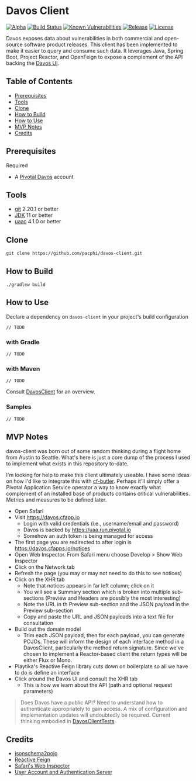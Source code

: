 # Davos Client

[![Alpha](https://img.shields.io/badge/Stability-Alpha-red)](https://img.shields.io/badge/Stability-Alpha-red) [![Build Status](https://travis-ci.org/pacphi/davos-client.svg?branch=master)](https://travis-ci.org/pacphi/davos-client) [![Known Vulnerabilities](https://snyk.io/test/github/pacphi/davos-client/badge.svg?style=plastic)](https://snyk.io/test/github/pacphi/davos-client) [![Release](https://jitpack.io/v/pacphi/davos-client.svg)](https://jitpack.io/#pacphi/davos-client/master-SNAPSHOT) [![License](https://img.shields.io/badge/License-Apache%202.0-blue.svg)](https://opensource.org/licenses/Apache-2.0)


Davos exposes data about vulnerabilities in both commercial and open-source software product releases.  This client has been implemented to make it easier to query and consume such data. It leverages Java, Spring Boot, Project Reactor, and OpenFeign to expose a complement of the API backing the [Davos UI](https://davos.cfapps.io).

## Table of Contents

  * [Prerequisites](#prerequisites)
  * [Tools](#tools)
  * [Clone](#clone)
  * [How to Build](#how-to-build)
  * [How to Use](#how-to-use)
  * [MVP Notes](#mvp-notes)
  * [Credits](#credits)


## Prerequisites

Required

* A [Pivotal Davos](https://davos.cfapps.io) account


## Tools

* [git](https://git-scm.com/downloads) 2.20.1 or better
* [JDK](http://openjdk.java.net/install/) 11 or better
* [uaac](https://github.com/cloudfoundry/cf-uaac) 4.1.0 or better


## Clone

```
git clone https://github.com/pacphi/davos-client.git
```


## How to Build

```
./gradlew build
```


## How to Use

Declare a dependency on `davos-client` in your project's build configuration

    // TODO


### with Gradle

    // TODO

### with Maven

    // TODO

Consult [DavosClient](src/main/java/io/davos/DavosClient.java) for an overview.

### Samples

    // TODO


## MVP Notes

davos-client was born out of some random thinking during a flight home from Austin to Seattle.  What's here is just a core dump of the process I used to implement what exists in this repository to-date.

I'm looking for help to make this client ultimately useable.  I have some ideas on how I'd like to integrate this with [cf-butler](https://github/pacphi/cf-butler).  Perhaps it'll simply offer a Pivotal Application Service operator a way to know exactly what complement of an installed base of products contains critical vulnerabilities.  Metrics and measures to be defined later.

* Open Safari
* Visit https://davos.cfapp.io
  * Login with valid credentials (i.e., username/email and password)
  * Davos is backed by https://uaa.run.pivotal.io
  * Somehow an auth token is being managed for access
* The first page you are redirected to after login is https://davos.cfapps.io/notices
* Open Web Inspector.  From Safari menu choose Develop > Show Web Inspector
* Click on the Network tab
* Refresh the page (you may or may not need to do this to see notices)
* Click on the XHR tab
  * Note that notices appears in far left column; click on it
  * You will see a Summary section which is broken into multiple sub-sections (Preview and Headers are possibly the most interesting)
  * Note the URL in th Preview sub-section and the JSON payload in the Preview sub-section
  * Copy and paste the URL and JSON payloads into a text file for consultation
* Build out the domain model
  * Trim each JSON payload, then for each payload, you can generate POJOs.  These will inform the design of each interface method in a DavosClient, particularly the method return signature.  Since we've chosen to implement a Reactor-based client the return types will be either Flux or Mono.
* Playtika's Reactive Feign library cuts down on boilerplate so all we have to do is define an interface
* Click around the Davos UI and consult the XHR tab
  * This is how we learn about the API (path and optional request parameters)

> Does Davos have a public API? Need to understand how to authenticate appropriately to gain access.  A mix of configuration and implementation updates will undoubtedly be required.  Current thinking embodied in [DavosClientTests](src/test/java/io/pivotal/davos/DavosClientTests.java).


## Credits

* [jsonschema2pojo](http://www.jsonschema2pojo.org)
* [Reactive Feign](https://github.com/Playtika/feign-reactive)
* [Safari's Web Inspector](https://developer.apple.com/safari/tools/)
* [User Account and Authentication Server](https://docs.run.pivotal.io/concepts/architecture/uaa.html)